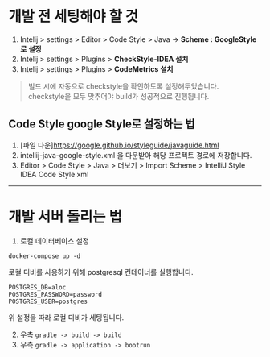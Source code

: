 # 개발 전 세팅해야 할 것
1. Intelij > settings > Editor > Code Style > Java -> **Scheme : GoogleStyle로 설정**
2. Intelij > settings > Plugins > **CheckStyle-IDEA 설치**
3. Intelij > settings > Plugins > **CodeMetrics 설치**

> 빌드 시에 자동으로 checkstyle을 확인하도록 설정해두었습니다. <br>
> checkstyle을 모두 맞추어야 build가 성공적으로 진행됩니다.


## Code Style google Style로 설정하는 법 
1. [파일 다운]https://google.github.io/styleguide/javaguide.html
2. intellij-java-google-style.xml 을 다운받아 해당 프로젝트 경로에 저장합니다.
3. Editor > Code Style > Java > 더보기 > Import Scheme > IntelliJ Style IDEA Code Style xml

---
# 개발 서버 돌리는 법
1. 로컬 데이터베이스 설정

```docker-compose up -d ```

로컬 디비를 사용하기 위해 postgresql 컨테이너를 실행합니다.
```
POSTGRES_DB=aloc
POSTGRES_PASSWORD=password
POSTGRES_USER=postgres
```
위 설정을 따라 로컬 디비가 세팅됩니다.

2. 우측 `gradle -> build -> build`
3. 우측 `gradle -> application -> bootrun`
